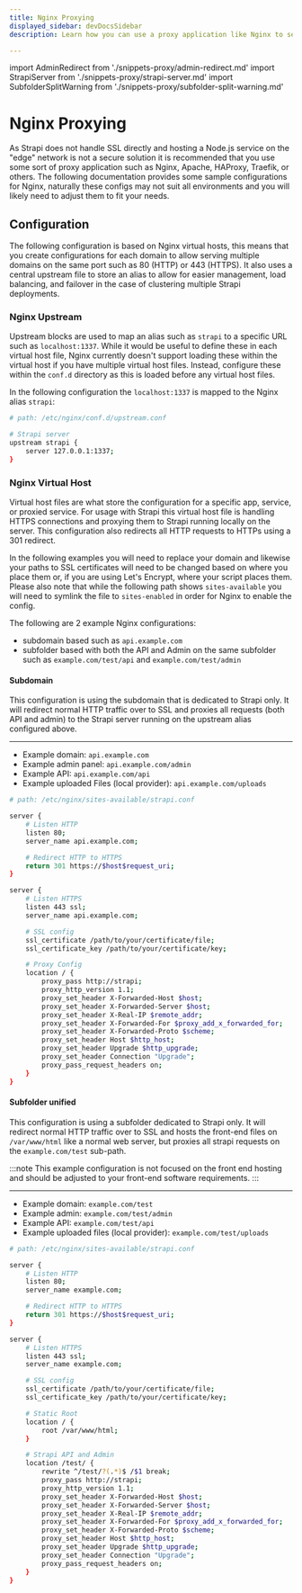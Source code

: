 ```yaml
---
title: Nginx Proxying
displayed_sidebar: devDocsSidebar
description: Learn how you can use a proxy application like Nginx to secure your Strapi application.

---
```


import AdminRedirect from './snippets-proxy/admin-redirect.md'
import StrapiServer from './snippets-proxy/strapi-server.md'
import SubfolderSplitWarning from './snippets-proxy/subfolder-split-warning.md'

# Nginx Proxying

As Strapi does not handle SSL directly and hosting a Node.js service on the "edge" network is not a secure solution it is recommended that you use some sort of proxy application such as Nginx, Apache, HAProxy, Traefik, or others. The following documentation provides some sample configurations for Nginx, naturally these configs may not suit all environments and you will likely need to adjust them to fit your needs.

## Configuration

The following configuration is based on Nginx virtual hosts, this means that you create configurations for each domain to allow serving multiple domains on the same port such as 80 (HTTP) or 443 (HTTPS). It also uses a central upstream file to store an alias to allow for easier management, load balancing, and failover in the case of clustering multiple Strapi deployments.

<StrapiServer components={props.components} />

### Nginx Upstream

Upstream blocks are used to map an alias such as `strapi` to a specific URL such as `localhost:1337`. While it would be useful to define these in each virtual host file, Nginx currently doesn't support loading these within the virtual host if you have multiple virtual host files. Instead, configure these within the `conf.d` directory as this is loaded before any virtual host files.

In the following configuration the `localhost:1337` is mapped to the Nginx alias `strapi`:

```sh
# path: /etc/nginx/conf.d/upstream.conf

# Strapi server
upstream strapi {
    server 127.0.0.1:1337;
}
```

### Nginx Virtual Host

Virtual host files are what store the configuration for a specific app, service, or proxied service. For usage with Strapi this virtual host file is handling HTTPS connections and proxying them to Strapi running locally on the server. This configuration also redirects all HTTP requests to HTTPs using a 301 redirect.

In the following examples you will need to replace your domain and likewise your paths to SSL certificates will need to be changed based on where you place them or, if you are using Let's Encrypt, where your script places them. Please also note that while the following path shows `sites-available` you will need to symlink the file to `sites-enabled` in order for Nginx to enable the config.

The following are 2 example Nginx configurations:

- subdomain based such as `api.example.com`
- subfolder based with both the API and Admin on the same subfolder such as `example.com/test/api` and `example.com/test/admin`

<SubfolderSplitWarning components={props.components} />

<Tabs>

<TabItem value="Subdomain" label="Subdomain">

#### Subdomain

This configuration is using the subdomain that is dedicated to Strapi only. It will redirect normal HTTP traffic over to SSL and proxies all requests (both API and admin) to the Strapi server running on the upstream alias configured above.

---

- Example domain: `api.example.com`
- Example admin panel: `api.example.com/admin`
- Example API: `api.example.com/api`
- Example uploaded Files (local provider): `api.example.com/uploads`

```sh
# path: /etc/nginx/sites-available/strapi.conf

server {
    # Listen HTTP
    listen 80;
    server_name api.example.com;

    # Redirect HTTP to HTTPS
    return 301 https://$host$request_uri;
}

server {
    # Listen HTTPS
    listen 443 ssl;
    server_name api.example.com;

    # SSL config
    ssl_certificate /path/to/your/certificate/file;
    ssl_certificate_key /path/to/your/certificate/key;

    # Proxy Config
    location / {
        proxy_pass http://strapi;
        proxy_http_version 1.1;
        proxy_set_header X-Forwarded-Host $host;
        proxy_set_header X-Forwarded-Server $host;
        proxy_set_header X-Real-IP $remote_addr;
        proxy_set_header X-Forwarded-For $proxy_add_x_forwarded_for;
        proxy_set_header X-Forwarded-Proto $scheme;
        proxy_set_header Host $http_host;
        proxy_set_header Upgrade $http_upgrade;
        proxy_set_header Connection "Upgrade";
        proxy_pass_request_headers on;
    }
}
```

</TabItem>

<TabItem value="Subfolder unified" label="Subfolder unified">

#### Subfolder unified

This configuration is using a subfolder dedicated to Strapi only. It will redirect normal HTTP traffic over to SSL and hosts the front-end files on `/var/www/html` like a normal web server, but proxies all strapi requests on the `example.com/test` sub-path.

:::note
This example configuration is not focused on the front end hosting and should be adjusted to your front-end software requirements.
:::

---

- Example domain: `example.com/test`
- Example admin: `example.com/test/admin`
- Example API: `example.com/test/api`
- Example uploaded files (local provider): `example.com/test/uploads`

```sh
# path: /etc/nginx/sites-available/strapi.conf

server {
    # Listen HTTP
    listen 80;
    server_name example.com;

    # Redirect HTTP to HTTPS
    return 301 https://$host$request_uri;
}

server {
    # Listen HTTPS
    listen 443 ssl;
    server_name example.com;

    # SSL config
    ssl_certificate /path/to/your/certificate/file;
    ssl_certificate_key /path/to/your/certificate/key;

    # Static Root
    location / {
        root /var/www/html;
    }

    # Strapi API and Admin
    location /test/ {
        rewrite ^/test/?(.*)$ /$1 break;
        proxy_pass http://strapi;
        proxy_http_version 1.1;
        proxy_set_header X-Forwarded-Host $host;
        proxy_set_header X-Forwarded-Server $host;
        proxy_set_header X-Real-IP $remote_addr;
        proxy_set_header X-Forwarded-For $proxy_add_x_forwarded_for;
        proxy_set_header X-Forwarded-Proto $scheme;
        proxy_set_header Host $http_host;
        proxy_set_header Upgrade $http_upgrade;
        proxy_set_header Connection "Upgrade";
        proxy_pass_request_headers on;
    }
}
```

</TabItem>

</Tabs>

<AdminRedirect components={props.components} />
